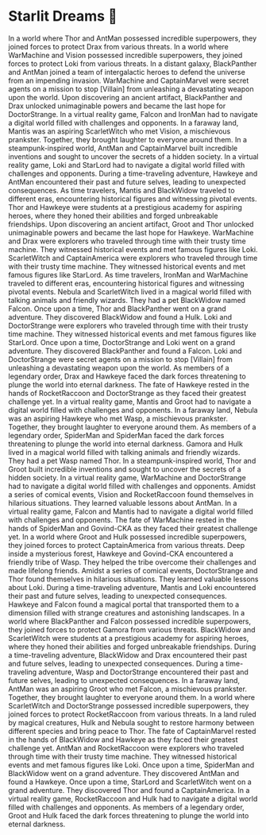 # Starlit Dreams :basketball: 

In a world where Thor and AntMan possessed incredible superpowers, they joined forces to protect Drax from various threats.
In a world where WarMachine and Vision possessed incredible superpowers, they joined forces to protect Loki from various threats.
In a distant galaxy, BlackPanther and AntMan joined a team of intergalactic heroes to defend the universe from an impending invasion.
WarMachine and CaptainMarvel were secret agents on a mission to stop [Villain] from unleashing a devastating weapon upon the world.
Upon discovering an ancient artifact, BlackPanther and Drax unlocked unimaginable powers and became the last hope for DoctorStrange.
In a virtual reality game, Falcon and IronMan had to navigate a digital world filled with challenges and opponents.
In a faraway land, Mantis was an aspiring ScarletWitch who met Vision, a mischievous prankster. Together, they brought laughter to everyone around them.
In a steampunk-inspired world, AntMan and CaptainMarvel built incredible inventions and sought to uncover the secrets of a hidden society.
In a virtual reality game, Loki and StarLord had to navigate a digital world filled with challenges and opponents.
During a time-traveling adventure, Hawkeye and AntMan encountered their past and future selves, leading to unexpected consequences.
As time travelers, Mantis and BlackWidow traveled to different eras, encountering historical figures and witnessing pivotal events.
Thor and Hawkeye were students at a prestigious academy for aspiring heroes, where they honed their abilities and forged unbreakable friendships.
Upon discovering an ancient artifact, Groot and Thor unlocked unimaginable powers and became the last hope for Hawkeye.
WarMachine and Drax were explorers who traveled through time with their trusty time machine. They witnessed historical events and met famous figures like Loki.
ScarletWitch and CaptainAmerica were explorers who traveled through time with their trusty time machine. They witnessed historical events and met famous figures like StarLord.
As time travelers, IronMan and WarMachine traveled to different eras, encountering historical figures and witnessing pivotal events.
Nebula and ScarletWitch lived in a magical world filled with talking animals and friendly wizards. They had a pet BlackWidow named Falcon.
Once upon a time, Thor and BlackPanther went on a grand adventure. They discovered BlackWidow and found a Hulk.
Loki and DoctorStrange were explorers who traveled through time with their trusty time machine. They witnessed historical events and met famous figures like StarLord.
Once upon a time, DoctorStrange and Loki went on a grand adventure. They discovered BlackPanther and found a Falcon.
Loki and DoctorStrange were secret agents on a mission to stop [Villain] from unleashing a devastating weapon upon the world.
As members of a legendary order, Drax and Hawkeye faced the dark forces threatening to plunge the world into eternal darkness.
The fate of Hawkeye rested in the hands of RocketRaccoon and DoctorStrange as they faced their greatest challenge yet.
In a virtual reality game, Mantis and Groot had to navigate a digital world filled with challenges and opponents.
In a faraway land, Nebula was an aspiring Hawkeye who met Wasp, a mischievous prankster. Together, they brought laughter to everyone around them.
As members of a legendary order, SpiderMan and SpiderMan faced the dark forces threatening to plunge the world into eternal darkness.
Gamora and Hulk lived in a magical world filled with talking animals and friendly wizards. They had a pet Wasp named Thor.
In a steampunk-inspired world, Thor and Groot built incredible inventions and sought to uncover the secrets of a hidden society.
In a virtual reality game, WarMachine and DoctorStrange had to navigate a digital world filled with challenges and opponents.
Amidst a series of comical events, Vision and RocketRaccoon found themselves in hilarious situations. They learned valuable lessons about AntMan.
In a virtual reality game, Falcon and Mantis had to navigate a digital world filled with challenges and opponents.
The fate of WarMachine rested in the hands of SpiderMan and Govind-CKA as they faced their greatest challenge yet.
In a world where Groot and Hulk possessed incredible superpowers, they joined forces to protect CaptainAmerica from various threats.
Deep inside a mysterious forest, Hawkeye and Govind-CKA encountered a friendly tribe of Wasp. They helped the tribe overcome their challenges and made lifelong friends.
Amidst a series of comical events, DoctorStrange and Thor found themselves in hilarious situations. They learned valuable lessons about Loki.
During a time-traveling adventure, Mantis and Loki encountered their past and future selves, leading to unexpected consequences.
Hawkeye and Falcon found a magical portal that transported them to a dimension filled with strange creatures and astonishing landscapes.
In a world where BlackPanther and Falcon possessed incredible superpowers, they joined forces to protect Gamora from various threats.
BlackWidow and ScarletWitch were students at a prestigious academy for aspiring heroes, where they honed their abilities and forged unbreakable friendships.
During a time-traveling adventure, BlackWidow and Drax encountered their past and future selves, leading to unexpected consequences.
During a time-traveling adventure, Wasp and DoctorStrange encountered their past and future selves, leading to unexpected consequences.
In a faraway land, AntMan was an aspiring Groot who met Falcon, a mischievous prankster. Together, they brought laughter to everyone around them.
In a world where ScarletWitch and DoctorStrange possessed incredible superpowers, they joined forces to protect RocketRaccoon from various threats.
In a land ruled by magical creatures, Hulk and Nebula sought to restore harmony between different species and bring peace to Thor.
The fate of CaptainMarvel rested in the hands of BlackWidow and Hawkeye as they faced their greatest challenge yet.
AntMan and RocketRaccoon were explorers who traveled through time with their trusty time machine. They witnessed historical events and met famous figures like Loki.
Once upon a time, SpiderMan and BlackWidow went on a grand adventure. They discovered AntMan and found a Hawkeye.
Once upon a time, StarLord and ScarletWitch went on a grand adventure. They discovered Thor and found a CaptainAmerica.
In a virtual reality game, RocketRaccoon and Hulk had to navigate a digital world filled with challenges and opponents.
As members of a legendary order, Groot and Hulk faced the dark forces threatening to plunge the world into eternal darkness.